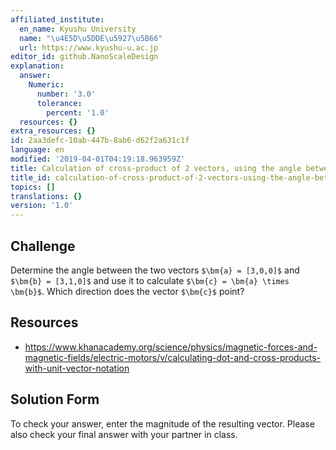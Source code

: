 ```yaml
---
affiliated_institute:
  en_name: Kyushu University
  name: "\u4E5D\u5DDE\u5927\u5B66"
  url: https://www.kyushu-u.ac.jp
editor_id: github.NanoScaleDesign
explanation:
  answer:
    Numeric:
      number: '3.0'
      tolerance:
        percent: '1.0'
  resources: {}
extra_resources: {}
id: 2aa3defc-10ab-447b-8ab6-d62f2a631c1f
language: en
modified: '2019-04-01T04:19:18.963959Z'
title: Calculation of cross-product of 2 vectors, using the angle between them
title_id: calculation-of-cross-product-of-2-vectors-using-the-angle-between-them
topics: []
translations: {}
version: '1.0'
---
```


## Challenge
Determine the angle between the two vectors `$\bm{a} = [3,0,0]$` and `$\bm{b} = [3,1,0]$` and use it to calculate `$\bm{c} = \bm{a} \times \bm{b}$`. Which direction does the vector `$\bm{c}$` point?


## Resources
- https://www.khanacademy.org/science/physics/magnetic-forces-and-magnetic-fields/electric-motors/v/calculating-dot-and-cross-products-with-unit-vector-notation


## Solution Form
To check your answer, enter the magnitude of the resulting vector. Please also check your final answer with your partner in class.


